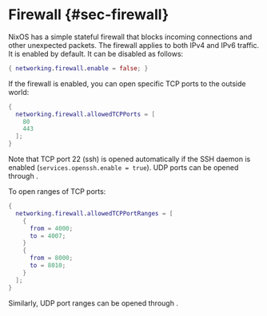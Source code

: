 # Firewall {#sec-firewall}

NixOS has a simple stateful firewall that blocks incoming connections
and other unexpected packets. The firewall applies to both IPv4 and IPv6
traffic. It is enabled by default. It can be disabled as follows:

```nix
{ networking.firewall.enable = false; }
```

If the firewall is enabled, you can open specific TCP ports to the
outside world:

```nix
{
  networking.firewall.allowedTCPPorts = [
    80
    443
  ];
}
```

Note that TCP port 22 (ssh) is opened automatically if the SSH daemon is
enabled (`services.openssh.enable = true`). UDP ports can be opened through
[](#opt-networking.firewall.allowedUDPPorts).

To open ranges of TCP ports:

```nix
{
  networking.firewall.allowedTCPPortRanges = [
    {
      from = 4000;
      to = 4007;
    }
    {
      from = 8000;
      to = 8010;
    }
  ];
}
```

Similarly, UDP port ranges can be opened through
[](#opt-networking.firewall.allowedUDPPortRanges).
